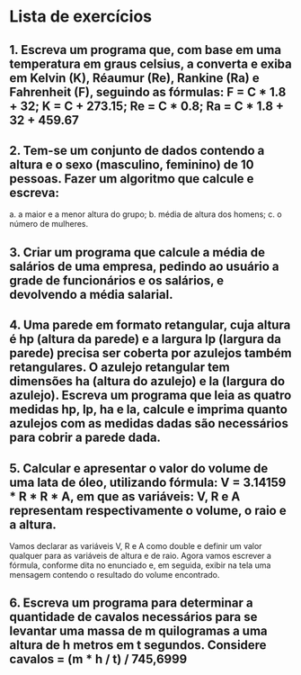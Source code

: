# Lista de exercícios
## 1. Escreva um programa que, com base em uma temperatura em graus celsius, a converta e exiba em Kelvin (K), Réaumur (Re), Rankine (Ra) e Fahrenheit (F), seguindo as fórmulas: F = C * 1.8 + 32; K = C + 273.15; Re = C * 0.8; Ra = C * 1.8 + 32 + 459.67<br>

## 2. Tem-se um conjunto de dados contendo a altura e o sexo (masculino, feminino) de 10 pessoas. Fazer um algoritmo que calcule e escreva:
a. a maior e a menor altura do grupo;
b. média de altura dos homens;
c. o número de mulheres.<br>

## 3. Criar um programa que calcule a média de salários de uma empresa, pedindo ao usuário a grade de funcionários e os salários, e devolvendo a média salarial.<br>

## 4. Uma parede em formato retangular, cuja altura é hp (altura da parede) e a largura lp (largura da parede) precisa ser coberta por azulejos também retangulares. O azulejo retangular tem dimensões ha (altura do azulejo) e la (largura do azulejo). Escreva um programa que leia as quatro medidas hp, lp, ha e la, calcule e imprima quanto azulejos com as medidas dadas são necessários para cobrir a parede dada.

## 5. Calcular e apresentar o valor do volume de uma lata de óleo, utilizando fórmula: V = 3.14159 * R * R * A, em que as variáveis: V, R e A representam respectivamente o volume, o raio e a altura.
Vamos declarar as variáveis V, R e A como double e definir um valor qualquer para as variáveis de altura e de raio. Agora vamos escrever a fórmula, conforme dita no enunciado e, em seguida, exibir na tela uma mensagem contendo o resultado do volume encontrado.
## 6. Escreva um programa para determinar a quantidade de cavalos necessários para se levantar uma massa de m quilogramas a uma altura de h metros em t segundos. Considere cavalos = (m * h / t) / 745,6999
